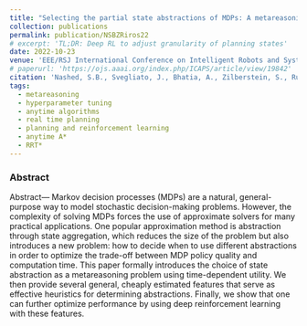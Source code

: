```yaml
---
title: "Selecting the partial state abstractions of MDPs: A metareasoning approach with deep reinforcement learning"
collection: publications
permalink: publication/NSBZRiros22
# excerpt: 'TL;DR: Deep RL to adjust granularity of planning states'
date: 2022-10-23
venue: 'EEE/RSJ International Conference on Intelligent Robots and Systems (IROS)'
# paperurl: 'https://ojs.aaai.org/index.php/ICAPS/article/view/19842'
citation: 'Nashed, S.B., Svegliato, J., Bhatia, A., Zilberstein, S., Russell S. (2022). Selecting the partial state abstractions of MDPs: A metareasoning approach with deep reinforcement learning. In <i>Proceedings of the EEE/RSJ International Conference on Intelligent Robots and Systems</i>.'
tags:
  - metareasoning
  - hyperparameter tuning
  - anytime algorithms
  - real time planning
  - planning and reinforcement learning
  - anytime A*
  - RRT*
---
```


<!-- Everything written here will come on the paper's own webpage. All the above data except the excerpt will also appear automatically. -->

<!-- TL;DR: -->

### Abstract
Abstract— Markov decision processes (MDPs) are a natural, general-purpose way to model stochastic decision-making problems. However, the complexity of solving MDPs forces the use of approximate solvers for many practical applications. One popular approximation method is abstraction through state aggregation, which reduces the size of the problem but also introduces a new problem: how to decide when to use different abstractions in order to optimize the trade-off between MDP policy quality and computation time. This paper formally introduces the choice of state abstraction as a metareasoning problem using time-dependent utility. We then provide several general, cheaply estimated features that serve as effective heuristics for determining abstractions. Finally, we show that one can further optimize performance by using deep reinforcement learning with these features.


<!-- Should be a pdf link: -->
<!-- [PDF]()

